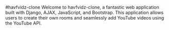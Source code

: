 #havfvidz-clone
Welcome to havfvidz-clone, a fantastic web application built with Django, AJAX, JavaScript, and Bootstrap. This application allows users to create their own rooms and seamlessly add YouTube videos using the YouTube API.
